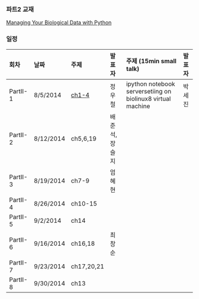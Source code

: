 
### 파트2 교재
[Managing Your Biological Data with Python](http://www.crcpress.com/product/isbn/9781439880937)

### 일정

|회차	    |날짜	   |주제	                                                    |발표자	|주제 (15min small talk)           | 발표자  |
|:---	    |:---	   |:---	                                                    |:---	|:---                              |:---  |
|PartII-1    |8/5/2014  |[ch1-4](d01.md) 	    | 정우철 |   ipython notebook serversetiing on biolinux8 virtual machine                              |   박세진      |
|PartII-2    |8/12/2014  |ch5,6,19  |배준석, 장슬지  |  |  |
|PartII-3    |8/19/2014  |ch7-9  |엄혜현  |  |  |
|PartII-4    |8/26/2014  |ch10-15  |  |  |  |
|PartII-5    |9/2/2014  |ch14  |  |  |  |
|PartII-6    |9/16/2014  |ch16,18  |최창순  |  |  |
|PartII-7    |9/23/2014  |ch17,20,21  |  |  |  |
|PartII-8    |9/30/2014  |ch13  |  |  |  |


